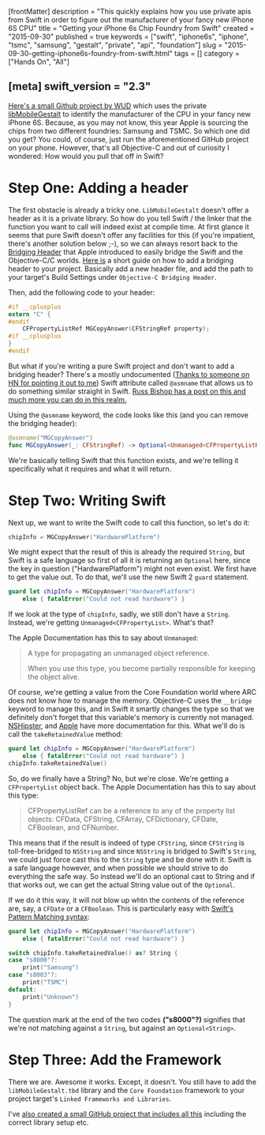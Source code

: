 [frontMatter]
description = "This quickly explains how you use private apis from Swift in order to figure out the manufacturer of your fancy new iPhone 6S CPU"
title = "Getting your iPhone 6s Chip Foundry from Swift"
created = "2015-09-30"
published = true
keywords = ["swift", "iphone6s", "iphone", "tsmc", "samsung", "gestalt", "private", "api", "foundation"]
slug = "2015-09-30-getting-iphone6s-foundry-from-swift.html"
tags = []
category = ["Hands On", "All"]

[meta]
swift_version = "2.3"
---

[Here\'s a small Github project by
WUD](https://github.com/WDUK/A9ChipSource) which uses the private
[libMobileGestalt](https://gist.github.com/Cykey/5216992) to identify
the manufacturer of the CPU in your fancy new iPhone 6S. Because, as you
may not know, this year Apple is sourcing the chips from two different
foundries: Samsung and TSMC. So which one did you get? You could, of
course, just run the aforementioned GitHub project on your phone.
However, that\'s all Objective-C and out of curiosity I wondered: How
would you pull that off in Swift?

# Step One: Adding a header

The first obstacle is already a tricky one. `LibMobileGestalt` doesn\'t
offer a header as it is a private library. So how do you tell Swift /
the linker that the function you want to call will indeed exist at
compile time. At first glance it seems that pure Swift doesn\'t offer
any facilities for this (if you\'re impatient, there\'s another solution
below ;-), so we can always resort back to the [Bridging
Header](https://developer.apple.com/library/ios/documentation/Swift/Conceptual/BuildingCocoaApps/MixandMatch.html)
that Apple introduced to easily bridge the Swift and the Objective-C/C
worlds. [Here
is](https://bohemianpolymorph.wordpress.com/2014/07/11/manually-adding-a-swift-bridging-header/)
a short guide on how to add a bridging header to your project. Basically
add a new header file, and add the path to your target\'s Build Settings
under `Objective-C Bridging Header`.

Then, add the following code to your header:

``` C
#if __cplusplus
extern "C" {
#endif
    CFPropertyListRef MGCopyAnswer(CFStringRef property);
#if __cplusplus
}
#endif
```

But what if you\'re writing a pure Swift project and don\'t want to add
a bridging header? There\'s a mostly undocumented ([Thanks to someone on
HN for pointing it out to
me](https://news.ycombinator.com/item?id%3D10305664)) Swift attribute
called `@asmname` that allows us to do something similar straight in
Swift. [Russ Bishop has a post on this and much more you can do in this
realm.](http://www.russbishop.net/swift-don-t-do-this)

Using the `@asmname` keyword, the code looks like this (and you can
remove the bridging header):

``` Swift
@asmname("MGCopyAnswer")
func MGCopyAnswer(_: CFStringRef) -> Optional<Unmanaged<CFPropertyListRef>>;
```

We\'re basically telling Swift that this function exists, and we\'re
telling it specifically what it requires and what it will return.

# Step Two: Writing Swift

Next up, we want to write the Swift code to call this function, so
let\'s do it:

``` Swift
chipInfo = MGCopyAnswer("HardwarePlatform")
```

We might expect that the result of this is already the required
`String`, but Swift is a safe language so first of all it is returning
an `Optional` here, since the key in question (\"HardwarePlatform\")
might not even exist. We first have to get the value out. To do that,
we\'ll use the new Swift 2 `guard` statement.

``` Swift
guard let chipInfo = MGCopyAnswer("HardwarePlatform")
    else { fatalError("Could not read hardware") }
```

If we look at the type of `chipInfo`, sadly, we still don\'t have a
`String`. Instead, we\'re getting `Unmanaged<CFPropertyList>`. What\'s
that?

The Apple Documentation has this to say about `Unmanaged`:

> A type for propagating an unmanaged object reference.
>
> When you use this type, you become partially responsible for keeping
> the object alive.

Of course, we\'re getting a value from the Core Foundation world where
ARC does not know how to manage the memory. Objective-C uses the
`__bridge` keyword to manage this, and in Swift it smartly changes the
type so that we definitely don\'t forget that this variable\'s memory is
currently not managed. [NSHipster](http://nshipster.com/unmanaged/), and
[Apple](https://developer.apple.com/library/prerelease/ios/documentation/Swift/Reference/Swift_Unmanaged_Structure/index.html)
have more documentation for this. What we\'ll do is call the
`takeRetainedValue` method:

``` Swift
guard let chipInfo = MGCopyAnswer("HardwarePlatform")
    else { fatalError("Could not read hardware") }
chipInfo.takeRetainedValue()
```

So, do we finally have a String? No, but we\'re close. We\'re getting a
`CFPropertyList` object back. The Apple Documentation has this to say
about this type:

> CFPropertyListRef can be a reference to any of the property list
> objects: CFData, CFString, CFArray, CFDictionary, CFDate, CFBoolean,
> and CFNumber.

This means that if the result is indeed of type `CFString`, since
`CFString` is toll-free-bridged to `NSString` and since `NSString` is
bridged to Swift\'s `String`, we could just force cast this to the
`String` type and be done with it. Swift is a safe language however, and
when possible we should strive to do everything the safe way. So instead
we\'ll do an optional cast to String and if that works out, we can get
the actual String value out of the `Optional`.

If we do it this way, it will not blow up whtn the contents of the
reference are, say, a `CFDate` or a `CFBoolean`. This is particularly
easy with [Swift\'s Pattern Matching
syntax](lnk::switch):

``` Swift
guard let chipInfo = MGCopyAnswer("HardwarePlatform")
    else { fatalError("Could not read hardware") }

switch chipInfo.takeRetainedValue() as? String {
case "s8000"?:
    print("Samsung")
case "s8003"?:
    print("TSMC")
default:
    print("Unknown")
}
```

The question mark at the end of the two codes **(\"s8000\"?)** signifies
that we\'re not matching against a `String`, but against an
`Optional<String>`.

# Step Three: Add the Framework

There we are. Awesome it works. Except, it doesn\'t. You still have to
add the `libMobileGestalt.tbd` library and the `Core Foundation`
framework to your project target\'s `Linked Frameworks and Libraries`.

I\'ve [also created a small GitHub project that includes all
this](https://github.com/terhechte/SwiftiPhone6sChipFinder) including
the correct library setup etc.
